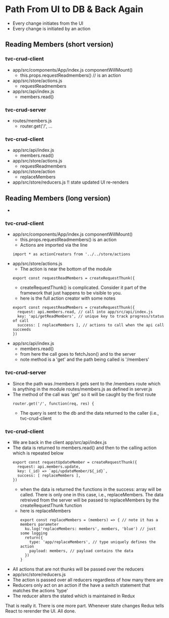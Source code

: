 # Path From UI to DB & Back Again

- Every change initiates from the UI
- Every change is initiated by an action


## Reading Members (short version)
### tvc-crud-client
- app/src/components/App/index.js componentWillMount()
  - this.props.requestReadmembers() // is an action
- app/src/store/actions.js
  - requestReadmembers
- app/src/api/index.js
  - members.read()
### tvc-crud-server
- routes/members.js
  - router.get('/', ...
### tvc-crud-client
- app/src/api/index.js
  - members.read()
- app/src/store/actions.js
  - requestReadmembers
- app/src/store/action
  - replaceMembers
- app/src/store/reducers.js
!! state updated 
UI re-renders


## Reading Members (long version)

  - 
### tvc-crud-client
- app/src/components/App/index.js componentWillMount()
  - this.props.requestReadmembers() is an action
  - Actions are imported via the line
  ````
  import * as actionCreators from '../../store/actions
  ````
- app/src/store/actions.js
  - The action is near the bottom of the module
  ````
  export const requestReadMembers = createRequestThunk({
  ````
  - createRequestThunk() is complicated. Consider it part of the framework that just happens to be visible to you.
  - here is the full action creator with some notes
  ````
  export const requestReadMembers = createRequestThunk({
    request: api.members.read, // call into app/src/api/index.js
    key: 'api/getReadMembers', // unique key to track progress/status of call
    success: [ replaceMembers ], // actions to call when the api call succeeds
  })
  ````
- app/src/api/index.js
  - members.read()
  - from here the call goes to fetchJson() and to the server
  - note method is a 'get' and the path being called is '/members'
  
### tvc-crud-server
- Since the path was /members it gets sent to the /members route which is anything in the module routes/members.js as defined in server.js
- The method of the call was 'get' so it will be caught by the first route
  ````
  router.get('/', function(req, res) {
  ````
  - The query is sent to the db and the data returned to the caller (i.e., tvc-crud-client

### tvc-crud-client
- We are back in the client app/src/api/index.js
- The data is returned to members.read() and then to the calling action which is repeated below
  ````
  export const requestUpdateMember = createRequestThunk({
    request: api.members.update,
    key: (_id) => `api/updateMember/${_id}`,
    success: [ replaceMembers ],
  })
  ````
  - when the data is returned the functions in the success: array will be called. There is only one in this case, i.e., replaceMembers. The data retreived from the server will be passed to replaceMembers by the createRequestThunk function
  - here is replaceMembers
    ````
    export const replaceMembers = (members) => { // note it has a members parameter
      ku.log('replaceMembers: members', members, 'blue') // just some logging
      return({
        type: 'app/replaceMembers', // type uniquely defines the action
        payload: members, // payload contains the data
      })
    }
    ````  
- All actions that are not thunks will be passed over the reducers
- app/src/store/reducers.js
- The action is passed over all reducers regardless of how many there are
- Reducers only act on an action if the have a switch statement that matches the actions 'type'
- The reducer alters the stated which is maintained in Redux

That is really it. There is one more part. Whenever state changes Redux tells React to rerender the UI. All done.
  

